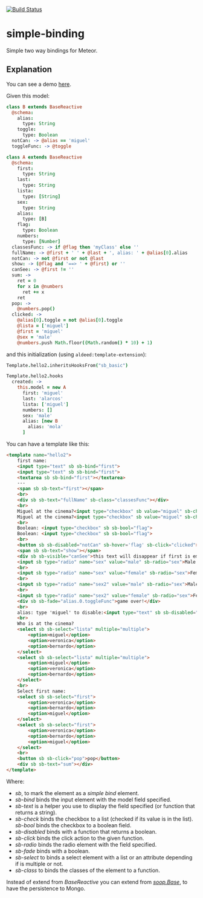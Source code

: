 [![Build Status](https://travis-ci.org/miguelalarcos/simple-binding.svg)](https://travis-ci.org/miguelalarcos/simple-binding)

simple-binding
==============
Simple two way bindings for Meteor.

Explanation
-----------
You can see a demo [here](http://simple-binding.meteor.com).

Given this model:

```coffee
class B extends BaseReactive
  @schema:
    alias:
      type: String
    toggle:
      type: Boolean
  notCan: -> @alias == 'miguel'
  toggleFunc: -> @toggle

class A extends BaseReactive
  @schema:
    first:
      type: String
    last:
      type: String
    lista:
      type: [String]
    sex:
      type: String
    alias:
      type: [B]
    flag:
      type: Boolean
    numbers:
      type: [Number]
  classesFunc: -> if @flag then 'myClass' else ''
  fullName: -> @first + ' ' + @last + ', alias: ' + @alias[0].alias
  notCan: -> not @first or not @last
  show: -> (@flag and '==> ' + @first) or ''
  canSee: -> @first != ''
  sum: ->
    ret = 0
    for x in @numbers
      ret += x
    ret
  pop: ->
    @numbers.pop()
  clicked: ->
    @alias[0].toggle = not @alias[0].toggle
    @lista = ['miguel']
    @first = 'miguel'
    @sex = 'male'
    @numbers.push Math.floor((Math.random() * 10) + 1)
```

and this initialization (using ```aldeed:template-extension```):

```coffee
Template.hello2.inheritsHooksFrom("sb_basic")

Template.hello2.hooks
  created: ->
    this.model = new A
      first: 'miguel'
      last: 'alarcos'
      lista: ['miguel']
      numbers: []
      sex: 'male'
      alias: [new B
        alias: 'mola'
      ]
```

You can have a template like this:

```html
<template name="hello2">
    first name:
    <input type="text" sb sb-bind="first">
    <input type="text" sb sb-bind="first">
    <textarea sb sb-bind="first"></textarea>
    ---
    <span sb sb-text="first"></span>
    <br>
    <div sb sb-text="fullName" sb-class="classesFunc"></div>
    <br>
    Miguel at the cinema?<input type="checkbox" sb value="miguel" sb-check="lista">
    Miguel at the cinema?<input type="checkbox" sb value="miguel" sb-check="lista">
    <br>
    Boolean: <input type="checkbox" sb sb-bool="flag">
    Boolean: <input type="checkbox" sb sb-bool="flag">
    <br>
    <button sb sb-disabled="notCan" sb-hover='flag' sb-click="clicked">hover me</button>
    <span sb sb-text="show"></span>
    <div sb sb-visible="canSee">this text will disappear if first is empty</div>
    <input sb type="radio" name="sex" value="male" sb-radio="sex">Male
    <br>
    <input sb type="radio" name="sex" value="female" sb-radio="sex">Female
    <br>
    <input sb type="radio" name="sex2" value="male" sb-radio="sex">Male
    <br>
    <input sb type="radio" name="sex2" value="female" sb-radio="sex">Female
    <div sb sb-fade="alias.0.toggleFunc">game over!</div>
    <br>
    alias: type 'miguel' to disable:<input type="text" sb sb-disabled="alias.0.notCan" sb-bind="alias.0.alias">
    <br>
    Who is at the cinema?
    <select sb sb-select="lista" multiple="multiple">
        <option>miguel</option>
        <option>veronica</option>
        <option>bernardo</option>
    </select>
    <select sb sb-select="lista" multiple="multiple">
        <option>miguel</option>
        <option>veronica</option>
        <option>bernardo</option>
    </select>
    <br>
    Select first name:
    <select sb sb-select="first">
        <option>veronica</option>
        <option>bernardo</option>
        <option>miguel</option>
    </select>
    <select sb sb-select="first">
        <option>veronica</option>
        <option>bernardo</option>
        <option>miguel</option>
    </select>
    <br>
    <button sb sb-click="pop">pop</button>
    <div sb sb-text="sum"></div>
</template>
```

Where:

* *sb*, to mark the element as a *simple bind* element.
* *sb-bind* binds the input element with the model field specified.
* *sb-text* is a helper you use to display the field specified (or function that returns a string).
* *sb-check* binds the checkbox to a list (checked if its value is in the list).
  *sb-bool* binds the checkbox to a boolean field.
* *sb-disabled* binds with a function that returns a boolean.
* *sb-click* binds the click action to the given function.
* *sb-radio* binds the radio element with the field specified.
* *sb-fade* binds with a boolean.
* *sb-select* to binds a select element with a list or an attribute depending if is multiple or not.
* *sb-class* to binds the classes of the element to a function.

Instead of extend from *BaseReactive* you can extend from [*soop.Base*](https://github.com/miguelalarcos/soop), to have the persistence to Mongo.


